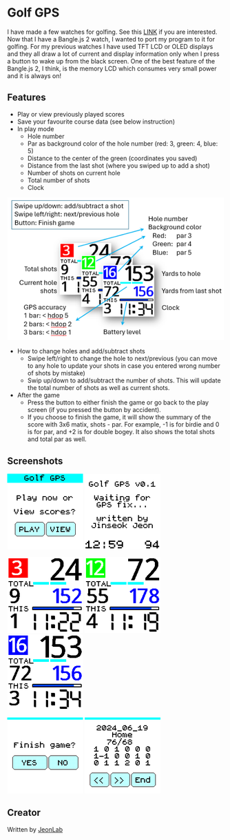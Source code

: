 # Golf GPS

I have made a few watches for golfing. See this [LINK](https://jeonlab.wordpress.com/category/golf-gps-watch/) if you are interested.
Now that I have a Bangle.js 2 watch, I wanted to port my program to it for golfing. For my previous watches I have used TFT LCD or OLED displays and they all draw a lot of current and display information only when I press a button to wake up from the black screen. One of the best feature of the Bangle.js 2, I think, is the memory LCD which consumes very small power and it is always on! 

## Features
- Play or view previously played scores
- Save your favourite course data (see below instruction)
- In play mode
  - Hole number
  - Par as background color of the hole number (red: 3, green: 4, blue: 5)
  - Distance to the center of the green (coordinates you saved)
  - Distance from the last shot (where you swiped up to add a shot)
  - Number of shots on current hole
  - Total number of shots
  - Clock
    
![](playScreen.png)
- How to change holes and add/subtract shots
  - Swipe left/right to change the hole to next/previous (you can move to any hole to update your shots in case you entered wrong number of shots by mistake)
  - Swip up/down to add/subtract the number of shots. This will update the total number of shots as well as current shots.
- After the game
  - Press the button to either finish the game or go back to the play screen (if you pressed the button by accident).
  - If you choose to finish the game, it will show the summary of the score with 3x6 matix, shots - par. For example, -1 is for birdie and 0 is for par, and +2 is for double bogey. It also shows the total shots and total par as well.


## Screenshots
![](startUp.png)
![](fixGPS.png)

![](par3.png)
![](par4.png)
![](par5.png)

![](finishGame.png)
![](scoreView.png)

## Creator

Written by [JeonLab](https://jeonlab.wordpress.com)
